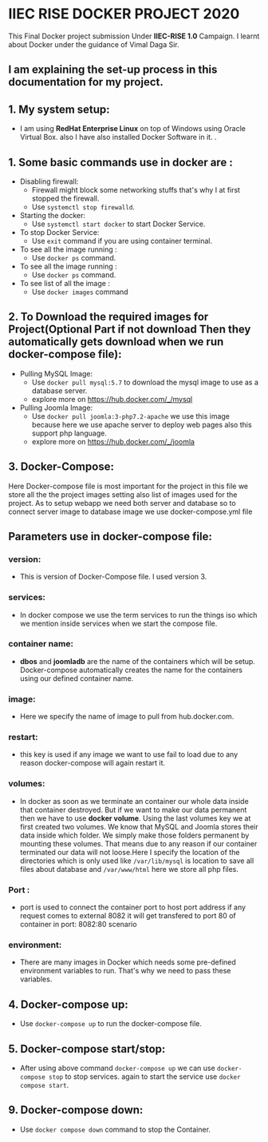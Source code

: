 # IIEC RISE DOCKER PROJECT 2020
This Final Docker project submission Under **IIEC-RISE 1.0** Campaign. I learnt about Docker under the guidance of Vimal Daga Sir.

## I am explaining the set-up process in this documentation for my project.
## 1. My system setup:
* I am using **RedHat Enterprise Linux** on top of Windows using Oracle Virtual Box. also I have also installed Docker Software in it. .

## 1. Some basic commands use in docker are :
* Disabling firewall:
  * Firewall might block some networking stuffs that's why I at first stopped the firewall.
  * Use `systemctl stop firewalld`.
* Starting the docker:
  * Use `systemctl start docker` to start Docker Service.
* To stop Docker Service:
  * Use `exit` command if you are using container terminal.
* To see all the image running :
  * Use `docker ps` command.
* To see all the image running :
  * Use `docker ps` command.
* To see list of all the image :
  * Use `docker images` command
## 2. To Download the required images for Project(Optional Part if not download Then they automatically gets download when we run docker-compose file):
* Pulling MySQL Image:
  * Use `docker pull mysql:5.7` to download the mysql image to use as a database server.
  * explore more on https://hub.docker.com/_/mysql
* Pulling Joomla Image:
  * Use `docker pull joomla:3-php7.2-apache` we use this image because here we use apache server to deploy web pages also  this support php language.
  * explore more on https://hub.docker.com/_/joomla
  
## 3. Docker-Compose:
Here Docker-compose file is most important for the project in this file we store all the the project images setting also list of images used for the project. As to setup webapp we need both server and database so to connect server image to database image we use docker-compose.yml file
## Parameters use in docker-compose file:
### version:
   * This is version of Docker-Compose file. I used version 3.
### services:
   * In docker compose we use the term services to run the things iso which we mention inside services when we start the compose file.
### container name:
   * **dbos** and **joomladb** are the name of the containers which will be setup. Docker-compose automatically creates the name for the containers using our defined container name.
### image:
   * Here we specify the name of image to pull from hub.docker.com.
### restart:
   * this key is used if  any image we want to use fail to load due to any reason docker-compose will again restart it.
### volumes:
   * In docker as soon as we terminate an container our whole data inside that container destroyed. But if we want to make our data permanent then we have to use **docker volume**. Using the last volumes key we at first created two volumes. We know that MySQL and Joomla stores their data inside which folder. We simply make those folders permanent by mounting these volumes. That means due to any reason if our container terminated our data will not loose.Here I specify the location of the directories which is only used like `/var/lib/mysql` is location to save all files about database and `/var/www/html` here we store all php files.
   
### Port :
   * port is used to connect the container port to host port address if any request comes to external 8082 it will get transfered to port 80 of container in port: 8082:80  scenario
### environment:
   * There are many images in Docker which needs some pre-defined environment variables to run. That's why we need to pass these variables.

   
## 4. Docker-compose up:
  * Use `docker-compose up` to run the docker-compose file.


## 5. Docker-compose start/stop:
   * After using above command `docker-compose up` we can use  `docker-compose stop` to stop services. again to start the service use `docker compose start`. 

## 9. Docker-compose down:
  * Use `docker compose down` command to stop the Container.
